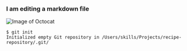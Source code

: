 ### I am editing a markdown file

![Image of Octocat](https://miro.medium.com/v2/resize:fit:448/1*7Xjb1LUB5XzMew26wOfxiw.png)

```
$ git init
Initialized empty Git repository in /Users/skills/Projects/recipe-repository/.git/
```
